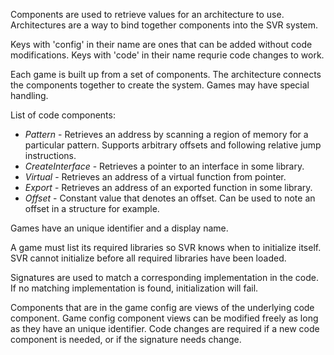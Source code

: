 Components are used to retrieve values for an architecture to use. Architectures are a way to bind together components into the SVR system.

Keys with 'config' in their name are ones that can be added without code modifications. Keys with 'code' in their name requrie code changes to work.

Each game is built up from a set of components. The architecture connects the components together to create the system. Games may have special handling.

List of code components:

* *Pattern* - Retrieves an address by scanning a region of memory for a particular pattern. Supports arbitrary offsets and following relative jump instructions.
* *CreateInterface* - Retrieves a pointer to an interface in some library.
* *Virtual* - Retrieves an address of a virtual function from pointer.
* *Export* - Retrieves an address of an exported function in some library.
* *Offset* - Constant value that denotes an offset. Can be used to note an offset in a structure for example.

Games have an unique identifier and a display name.

A game must list its required libraries so SVR knows when to initialize itself. SVR cannot initialize before all required libraries have been loaded.

Signatures are used to match a corresponding implementation in the code. If no matching implementation is found, initialization will fail.

Components that are in the game config are views of the underlying code component. Game config component views can be modified freely as long as they have an unique identifier. Code changes are required if a new code component is needed, or if the signature needs change.
